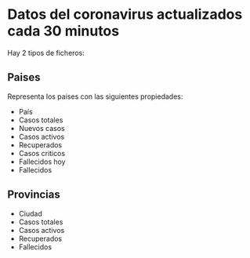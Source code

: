 # Datos del coronavirus actualizados cada 30 minutos

Hay 2 tipos de ficheros:
## Paises

Representa los paises con las siguientes propiedades:

- País
- Casos totales
- Nuevos casos
- Casos activos
- Recuperados
- Casos criticos
- Fallecidos hoy
- Fallecidos
  
  
## Provincias
  
- Ciudad
- Casos totales
- Casos activos
- Recuperados
- Fallecidos
